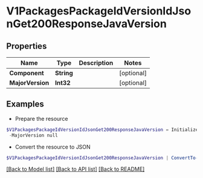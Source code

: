 # V1PackagesPackageIdVersionIdJsonGet200ResponseJavaVersion
## Properties

Name | Type | Description | Notes
------------ | ------------- | ------------- | -------------
**Component** | **String** |  | [optional] 
**MajorVersion** | **Int32** |  | [optional] 

## Examples

- Prepare the resource
```powershell
$V1PackagesPackageIdVersionIdJsonGet200ResponseJavaVersion = Initialize-PSOpenAPIToolsV1PackagesPackageIdVersionIdJsonGet200ResponseJavaVersion  -Component null `
 -MajorVersion null
```

- Convert the resource to JSON
```powershell
$V1PackagesPackageIdVersionIdJsonGet200ResponseJavaVersion | ConvertTo-JSON
```

[[Back to Model list]](../README.md#documentation-for-models) [[Back to API list]](../README.md#documentation-for-api-endpoints) [[Back to README]](../README.md)

